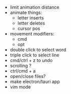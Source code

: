- limit animation distance
- animate things:
  - letter inserts
  - letter deletes
  - cursor pos
- movement modifiers:
  - cmd
  - opt
- double click to select word
- triple click to select line
- cmd/ctrl + z to undo
- scrolling ?
- ctrl/cmd + a
- open/close files?
- make electron/tauri app
- vim mode
